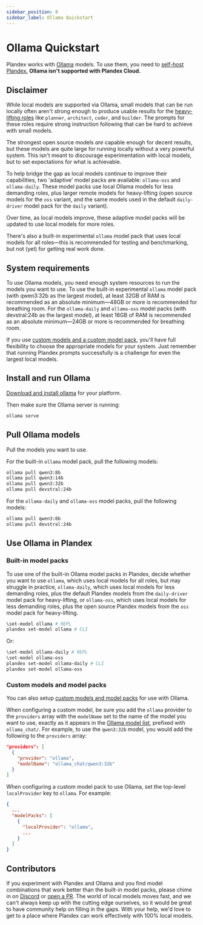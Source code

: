 ```yaml
---
sidebar_position: 8
sidebar_label: Ollama Quickstart
---
```


# Ollama Quickstart

Plandex works with [Ollama](https://ollama.com/) models. To use them, you need to [self-host Plandex.](../hosting/self-hosting/local-mode-quickstart.md)
**Ollama isn't supported with Plandex Cloud.**

## Disclaimer

While local models are supported via Ollama, small models that can be run locally often aren't strong enough to produce usable results for the [heavy-lifting roles](./roles.md) like `planner`, `architect`, `coder`, and `builder`. The prompts for these roles require strong instruction following that can be hard to achieve with small models.

The strongest open source models _are_ capable enough for decent results, but these models are quite large for running locally without a very powerful system. This isn't meant to discourage experimentation with local models, but to set expectations for what is achievable.

To help bridge the gap as local models continue to improve their capabilities, two 'adaptive' model packs are available: `ollama-oss` and `ollama-daily`. These model packs use local Ollama models for less demanding roles, plus larger remote models for heavy-lifting (open source models for the `oss` variant, and the same models used in the default `daily-driver` model pack for the `daily` variant).

Over time, as local models improve, these adaptive model packs will be updated to use local models for more roles.

There's also a built-in experimental `ollama` model pack that uses local models for all roles—this is recommended for testing and benchmarking, but not (yet) for getting real work done.

## System requirements

To use Ollama models, you need enough system resources to run the models you want to use. To use the built-in experimental `ollama` model pack (with qwen3:32b as the largest model), at least 32GB of RAM is recommended as an absolute minimum—48GB or more is recommended for breathing room. For the `ollama-daily` and `ollama-oss` model packs (with devstral:24b as the largest model), at least 16GB of RAM is recommended as an absolute minimum—24GB or more is recommended for breathing room.

If you use [custom models and a custom model pack](./custom-models.md), you'll have full flexibility to choose the appropriate models for your system. Just remember that running Plandex prompts successfully is a challenge for even the largest local models.

## Install and run Ollama

[Download and install ollama](https://ollama.com/download) for your platform.

Then make sure the Ollama server is running:

```bash
ollama serve
```

## Pull Ollama models

Pull the models you want to use. 

For the built-in `ollama` model pack, pull the following models:

```bash
ollama pull qwen3:8b
ollama pull qwen3:14b
ollama pull qwen3:32b
ollama pull devstral:24b
```

For the `ollama-daily` and `ollama-oss` model packs, pull the following models:

```bash
ollama pull qwen3:8b
ollama pull devstral:24b
```

## Use Ollama in Plandex

### Built-in model packs

To use one of the built-in Ollama model packs in Plandex, decide whether you want to use `ollama`, which uses local models for all roles, but may struggle in practice, `ollama-daily`, which uses local models for less demanding roles, plus the default Plandex models from the `daily-driver` model pack for heavy-lifting, or `ollama-oss`, which uses local models for less demanding roles, plus the open source Plandex models from the `oss` model pack for heavy-lifting.

```bash
\set-model ollama # REPL
plandex set-model ollama # CLI
```

Or:

```bash
\set-model ollama-daily # REPL
\set-model ollama-oss
plandex set-model ollama-daily # CLI
plandex set-model ollama-oss
```

### Custom models and model packs

You can also setup [custom models and model packs](./custom-models.md) for use with Ollama.

When configuring a custom model, be sure you add the `ollama` provider to the `providers` array with the `modelName` set to the name of the model you want to use, exactly as it appears in the [Ollama model list](https://ollama.com/models), prefixed with `ollama_chat/`. For example, to use the `qwen3:32b` model, you would add the following to the `providers` array:

```json
"providers": [
  {
    "provider": "ollama",
    "modelName": "ollama_chat/qwen3:32b"
  }
]
```

When configuring a custom model pack to use Ollama, set the top-level `localProvider` key to `ollama`. For example:

```json
{
  ...
  "modelPacks": [
    {
      "localProvider": "ollama",
      ...
    }
  ]
}
```

## Contributors

If you experiment with Plandex and Ollama and you find model combinations that work better than the built-in model packs, please chime in on [Discord](https://discord.gg/plandex-ai) or [open a PR](https://github.com/plandex-ai/plandex/pulls). The world of local models moves fast, and we can't always keep up with the cutting edge ourselves, so it would be great to have community help on filling in the gaps. With your help, we'd love to get to a place where Plandex can work effectively with 100% local models.